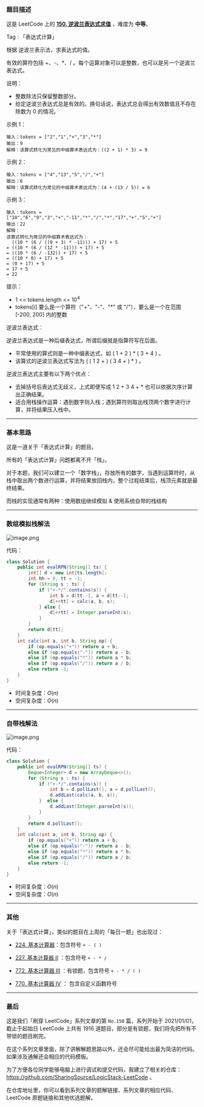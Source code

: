 ### 题目描述

这是 LeetCode 上的 **[150. 逆波兰表达式求值](https://leetcode-cn.com/problems/evaluate-reverse-polish-notation/solution/yi-ti-shuang-jie-xi-tong-zhan-shu-zu-mo-i1eq3/)** ，难度为 **中等**。

Tag : 「表达式计算」




根据 逆波兰表示法，求表达式的值。

有效的算符包括 +、-、*、/ 。每个运算对象可以是整数，也可以是另一个逆波兰表达式。


说明：
* 整数除法只保留整数部分。
* 给定逆波兰表达式总是有效的。换句话说，表达式总会得出有效数值且不存在除数为 0 的情况。

示例 1：
```
输入：tokens = ["2","1","+","3","*"]
输出：9
解释：该算式转化为常见的中缀算术表达式为：((2 + 1) * 3) = 9
```
示例 2：
```
输入：tokens = ["4","13","5","/","+"]
输出：6
解释：该算式转化为常见的中缀算术表达式为：(4 + (13 / 5)) = 6
```
示例 3：
```
输入：tokens = ["10","6","9","3","+","-11","*","/","*","17","+","5","+"]
输出：22
解释：
该算式转化为常见的中缀算术表达式为：
  ((10 * (6 / ((9 + 3) * -11))) + 17) + 5
= ((10 * (6 / (12 * -11))) + 17) + 5
= ((10 * (6 / -132)) + 17) + 5
= ((10 * 0) + 17) + 5
= (0 + 17) + 5
= 17 + 5
= 22
```

提示：
* 1 <= tokens.length <= $10^4$
* tokens[i] 要么是一个算符（"+"、"-"、"*" 或 "/"），要么是一个在范围 [-200, 200] 内的整数


逆波兰表达式：

逆波兰表达式是一种后缀表达式，所谓后缀就是指算符写在后面。

* 平常使用的算式则是一种中缀表达式，如 ( 1 + 2 ) * ( 3 + 4 ) 。
* 该算式的逆波兰表达式写法为 ( ( 1 2 + ) ( 3 4 + ) * ) 。

逆波兰表达式主要有以下两个优点：

* 去掉括号后表达式无歧义，上式即便写成 1 2 + 3 4 + * 也可以依据次序计算出正确结果。
* 适合用栈操作运算：遇到数字则入栈；遇到算符则取出栈顶两个数字进行计算，并将结果压入栈中。

---

### 基本思路

这是一道关于「表达式计算」的题目。

所有的「表达式计算」问题都离不开「栈」。

对于本题，我们可以建立一个「数字栈」，存放所有的数字，当遇到运算符时，从栈中取出两个数进行运算，并将结果放回栈内，整个过程结束后，栈顶元素就是最终结果。

而栈的实现通常有两种：使用数组继续模拟 & 使用系统自带的栈结构

***

### 数组模拟栈解法

![image.png](https://pic.leetcode-cn.com/1616171750-FpfcGZ-image.png)

代码：

```java []
class Solution {
    public int evalRPN(String[] ts) {
        int[] d = new int[ts.length];
        int hh = 0, tt = -1;
        for (String s : ts) {
            if ("+-*/".contains(s)) {
                int b = d[tt--], a = d[tt--];
                d[++tt] = calc(a, b, s);
            } else {
                d[++tt] = Integer.parseInt(s);
            }
        }
        return d[tt];
    }
    int calc(int a, int b, String op) {
        if (op.equals("+")) return a + b;
        else if (op.equals("-")) return a - b;
        else if (op.equals("*")) return a * b;
        else if (op.equals("/")) return a / b;
        else return -1;
    }
}
```
* 时间复杂度：$O(n)$
* 空间复杂度：$O(n)$

***

### 自带栈解法

![image.png](https://pic.leetcode-cn.com/1616171844-nzbuMx-image.png)

代码：
```java
class Solution {
    public int evalRPN(String[] ts) {
        Deque<Integer> d = new ArrayDeque<>();
        for (String s : ts) {
            if ("+-*/".contains(s)) {
                int b = d.pollLast(), a = d.pollLast();
                d.addLast(calc(a, b, s));
            }  else {
                d.addLast(Integer.parseInt(s));
            }
        }
        return d.pollLast();
    }
    int calc(int a, int b, String op) {
        if (op.equals("+")) return a + b;
        else if (op.equals("-")) return a - b;
        else if (op.equals("*")) return a * b;
        else if (op.equals("/")) return a / b;
        else return -1;
    }
}
```
* 时间复杂度：$O(n)$
* 空间复杂度：$O(n)$

***

### 其他

关于「表达式计算」，类似的题目在上周的「每日一题」也出现过：

* [224. 基本计算器](https://leetcode-cn.com/problems/basic-calculator/solution/shuang-zhan-jie-jue-tong-yong-biao-da-sh-olym/)：包含符号 `+ - ( )`

* [227. 基本计算器 II](https://leetcode-cn.com/problems/basic-calculator-ii/solution/shi-yong-shuang-zhan-jie-jue-jiu-ji-biao-c65k/) ：包含符号 `+ - * /`

* [772. 基本计算器 III](https://leetcode-cn.com/problems/basic-calculator-iii/) ：有锁题，包含符号 `+ - * / ( )`

* [770. 基本计算器 IV](https://leetcode-cn.com/problems/basic-calculator-iv/) ： 包含自定义函数符号

---

### 最后

这是我们「刷穿 LeetCode」系列文章的第 `No.150` 篇，系列开始于 2021/01/01，截止于起始日 LeetCode 上共有 1916 道题目，部分是有锁题，我们将先把所有不带锁的题目刷完。

在这个系列文章里面，除了讲解解题思路以外，还会尽可能给出最为简洁的代码。如果涉及通解还会相应的代码模板。

为了方便各位同学能够电脑上进行调试和提交代码，我建立了相关的仓库：https://github.com/SharingSource/LogicStack-LeetCode 。

在仓库地址里，你可以看到系列文章的题解链接、系列文章的相应代码、LeetCode 原题链接和其他优选题解。

